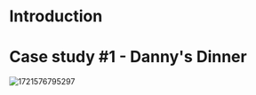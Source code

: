 # Introduction 
# Case study #1 - Danny's Dinner
![1721576795297](https://github.com/user-attachments/assets/ca20dc99-84b0-4dcf-b7a4-8b1b90404058)
